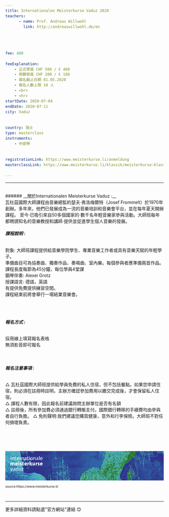 ```yaml
---
title: Internationalen Meisterkurse Vaduz 2020
teachers:
      - name: Prof. Andreas Willwohl 
        link: http://andreaswillwohl.de/en




fee: 460

feeExplanation: 
    - 正式學員 CHF 500 / € 460
    - 旁聽學員 CHF 200 / € 180
    - 報名截止日期 01.05.2020
    - 報名人數上限 10 人
    - <br>
    - <hr>
startDate: 2020-07-04
endDate: 2020-07-11
city: Vaduz
      

country: 瑞士
type: masterclass
instruments:
    - 中提琴
    

registrationLink: https://www.meisterkurse.li/anmeldung
masterclassLink: https://www.meisterkurse.li/klassik/meisterkurse-klassik
    
---
```

<hr>
<br>
###### __關於Internationalen Meisterkurse Vaduz :__<br>  
瓦杜茲國際大師課程由音樂總監約瑟夫·弗洛梅爾特（Josef Frommelt）於1970年創辦。多年來，他們已發展成為一流的音樂培訓和音樂會平台，並在每年夏天開辦課程。
至今·已吸引來自50多個國家的·數千名年輕音樂家參與活動。大師班每年都聘請知名的音樂教授和講師·提供並促進學生個人音樂的發展。

<br> 


###### __課程說明 :__<br>  
對象: 大師班課程提供給音樂學院學生、專業音樂工作者或具有音樂天賦的年輕學子。<br>
準備曲目可為協奏曲、獨奏作品、奏鳴曲、室內樂。每個參與者應準備兩首作品。<br>
課程長度每節為45分鐘，每位學員4堂課<br>
鋼琴伴奏: Alexei Grotz<br>
授課語言: 德語，英語<br>
有提供免費提供練習空間。<br>
課程結束前將會舉行一場結業音樂會。<br>
<br>

<br>

###### __報名方式 :__<br> 

採用線上填寫報名表格<br>
無須影音即可報名<br>
<br>
<br>
###### __報名注意事項 :__<br>
△ 瓦杜茲國際大師班提供給學員免費的私人住宿，但不包括餐點。如果您申請住宿，則必須在註冊時註明，主辦方確認參加費用以繳交完成後，才會保留私人住宿。<br>
△ 課程人數有限，因此報名前建議詢問主辦單位是否有名額<br>
△ 註冊後，所有參加費必須通過銀行轉賬支付。國際銀行轉移的手續費均由參與者自行負擔。
△ 免則聲明:我們建議您購買健康，意外和行李保險。大師班不對任何損壞負責。
<br>
<br>
<br>
<br>
<br>

<img src="/assets/img/Vaduz-Meisterkurs.png" class="img-fluid" alt="...">
<P style="font-size: 10px">source:https://www.meisterkurse.li/</P>



<br>
<hr>
更多詳細資料請點選"官方網站"連結 😊
